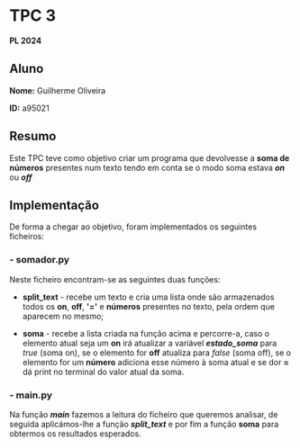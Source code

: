 # TPC 3
**PL 2024**

## Aluno

**Nome:** Guilherme Oliveira

**ID:** a95021

## Resumo

Este TPC teve como objetivo criar um programa que devolvesse a **soma de números** presentes num texto tendo em conta se o modo soma estava ***on*** ou ***off***

## Implementação

De forma a chegar ao objetivo, foram implementados os seguintes ficheiros:

### - somador.py

Neste ficheiro encontram-se as seguintes duas funções:

- **split_text** - recebe um texto e cria uma lista onde são armazenados todos os **on**, **off**, **'='** e **números** presentes no texto, pela ordem que aparecem no mesmo;

- **soma** - recebe a lista criada na função acima e percorre-a, caso o elemento atual seja um **on** irá atualizar a variável ***estado_soma*** para *true* (soma on), se o elemento for **off** atualiza para *false* (soma off), se o elemento for um **número** adiciona esse número à soma atual e se dor **=** dá print no terminal do valor atual da soma.


### - main.py

Na função ***main*** fazemos a leitura do ficheiro que queremos analisar, de seguida aplicámos-lhe a função ***split_text*** e por fim a função **soma** para obtermos os resultados esperados.